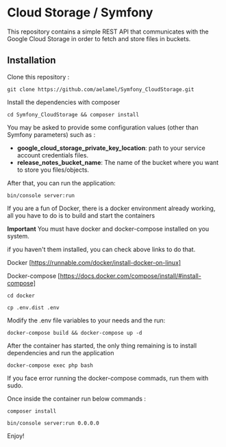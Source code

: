 Cloud Storage / Symfony
========================
This repository contains a simple REST API that communicates with the Google Cloud Storage in order to fetch and store files in buckets.

Installation
------------

Clone this repository :

 ``
 git clone https://github.com/aelamel/Symfony_CloudStorage.git
 ``

Install the dependencies with composer

``
cd Symfony_CloudStorage && composer install
``

You may be asked to provide some configuration values (other than Symfony parameters) such as :

* **google_cloud_storage_private_key_location**: path to your service account credentials files.
* **release_notes_bucket_name**: The name of the bucket where you want to store you files/objects.

After that, you can run the application:

``
bin/console server:run
``

If you are a fun of Docker, there is a docker environment already working, all you have to do is to build and start the containers

**Important**
You must have docker and docker-compose installed on you system.

if you haven't them installed, you can check above links to do that.

Docker	[https://runnable.com/docker/install-docker-on-linux]

Docker-compose	[https://docs.docker.com/compose/install/#install-compose]

``
cd docker
``

``
cp .env.dist .env
``

Modify the .env file variables to your needs and the run:

``
docker-compose build && docker-compose up -d
``

After the container has started, the only thing remaining is to install dependencies and run the application

``
docker-compose exec php bash
``

If you face error running the docker-compose commads, run them with sudo.

Once inside the container run below commands : 

``
composer install
``

``
bin/console server:run 0.0.0.0
``


Enjoy!
